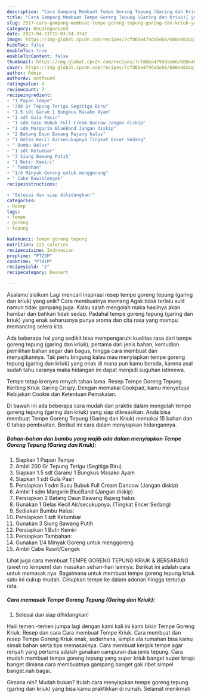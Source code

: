 ```yaml
---
description: "Cara Gampang Membuat Tempe Goreng Tepung (Garing dan Kriuk){ yang Enak"
title: "Cara Gampang Membuat Tempe Goreng Tepung (Garing dan Kriuk){ yang Enak"
slug: 2517-cara-gampang-membuat-tempe-goreng-tepung-garing-dan-kriuk-yang-enak
category: Uncategorized
date: 2023-04-23T15:03:04.374Z
image: https://img-global.cpcdn.com/recipes/7cfd6ba479da5eb6/680x482cq70/tempe-goreng-tepung-garing-dan-kriuk-foto-resep-utama.jpg
hideToc: false
enableToc: true
enableTocContent: false
thumbnail: https://img-global.cpcdn.com/recipes/7cfd6ba479da5eb6/680x482cq70/tempe-goreng-tepung-garing-dan-kriuk-foto-resep-utama.jpg
cover: https://img-global.cpcdn.com/recipes/7cfd6ba479da5eb6/680x482cq70/tempe-goreng-tepung-garing-dan-kriuk-foto-resep-utama.jpg
author: Admin
authorAv: notfound
ratingvalue: 4
reviewcount: 7
recipeingredient:
- "1 Papan Tempe"
- "200 Gr Tepung Terigu Segitiga Biru"
- "1.5 sdt Garam 1 Bungkus Masako Ayam"
- "1 sdt Gula Pasir"
- "1 sdm Susu Bubuk Full Cream Dancow Jangan diskip"
- "1 sdm Margarin BlueBand Jangan diskip"
- "2 Batang Daun Bawang Rajang halus"
- "1 Gelas Kecil Airsecukupnya Tingkat Encer Sedang"
- " Bumbu Halus"
- "1 sdt Ketumbar"
- "3 Siung Bawang Putih"
- "1 Butir Kemiri"
- " Tambahan"
- "1/4 Minyak Goreng untuk menggoreng"
- " Cabe RawitCengek"
recipeinstructions:

- "Selesai dan siap dihidangkan!"
categories:
- Resep
tags:
- tempe
- goreng
- tepung

katakunci: tempe goreng tepung 
nutrition: 225 calories
recipecuisine: Indonesian
preptime: "PT25M"
cooktime: "PT41M"
recipeyield: "2"
recipecategory: Dessert

---
```



Asalamu'alaikum Lagi mencari inspirasi resep tempe goreng tepung (garing dan kriuk) yang unik? Cara membuatnya memang Agak tidak terlalu sulit namun tidak gampang juga. Kalau salah mengolah maka hasilnya akan hambar dan bahkan tidak sedap. Padahal tempe goreng tepung (garing dan kriuk) yang enak seharusnya punya aroma dan cita rasa yang mampu memancing selera kita.


Ada beberapa hal yang sedikit bisa mempengaruhi kualitas rasa dari tempe goreng tepung (garing dan kriuk), pertama dari jenis bahan, kemudian pemilihan bahan segar dan bagus, hingga cara membuat dan menyajikannya. Tak perlu bingung kalau mau menyiapkan tempe goreng tepung (garing dan kriuk) yang enak di mana pun kamu berada, karena asal sudah tahu caranya maka hidangan ini dapat menjadi suguhan istimewa.

Tempe tetap krenyes renyah tahan lama. Resep Tempe Goreng Tepung Keriting Kriuk Garing Crispy. Dengan memakai Cookpad, kamu menyetujui Kebijakan Cookie dan Ketentuan Pemakaian.


Di bawah ini ada beberapa cara mudah dan praktis dalam mengolah tempe goreng tepung (garing dan kriuk) yang siap dikreasikan. Anda bisa membuat Tempe Goreng Tepung (Garing dan Kriuk) memakai 15 bahan dan 0 tahap pembuatan. Berikut ini cara dalam menyiapkan hidangannya.

<!--inarticleads1-->

##### Bahan-bahan dan bumbu yang wajib ada dalam menyiapkan Tempe Goreng Tepung (Garing dan Kriuk):

1. Siapkan 1 Papan Tempe
1. Ambil 200 Gr Tepung Terigu (Segitiga Biru)
1. Siapkan 1.5 sdt Garam/ 1 Bungkus Masako Ayam
1. Siapkan 1 sdt Gula Pasir
1. Persiapkan 1 sdm Susu Bubuk Full Cream Dancow (Jangan diskip)
1. Ambil 1 sdm Margarin BlueBand (Jangan diskip)
1. Persiapkan 2 Batang Daun Bawang Rajang halus
1. Gunakan 1 Gelas Kecil Air/secukupnya. (Tingkat Encer Sedang)
1. Sediakan  Bumbu Halus:
1. Persiapkan 1 sdt Ketumbar
1. Gunakan 3 Siung Bawang Putih
1. Persiapkan 1 Butir Kemiri
1. Persiapkan  Tambahan:
1. Gunakan 1/4 Minyak Goreng untuk menggoreng
1. Ambil  Cabe Rawit/Cengek


Lihat juga cara membuat TEMPE GORENG TEPUNG KRiUK &amp; BERSARANG (awet no lempem) dan masakan sehari-hari lainnya. Berikut ini adalah cara untuk memasak nya. Bagaimana untuk membuat tempe goreng tepung kriuk satu ini cukup mudah. Celupkan tempe ke dalam adonan hingga tertutup rata. 

<!--inarticleads2-->

##### Cara memasak Tempe Goreng Tepung (Garing dan Kriuk):


1. Selesai dan siap dihidangkan!

Haiii temen -temen jumpa lagi dengan kami kali ini kami bikin Tempe Goreng Kriuk. Resep dan cara Cara membuat Tempe Kriuk. Cara membuat dan resep Tempe Goreng Kriuk enak, sederhana, simple ala rumahan bisa kamu simak bahan serta tips memasaknya. Cara membuat keripik tempe agar renyah yang pertama adalah gunakan campuran dua jenis tepung. Cara mudah membuat tempe goreng tepung yang super kriuk banget super krispi banget dimana cara membuatnya gampang banget gak ribet simpel banget.nah bagai. 

Gimana nih? Mudah bukan? Itulah cara menyiapkan tempe goreng tepung (garing dan kriuk) yang bisa kamu praktikkan di rumah. Selamat menikmati
